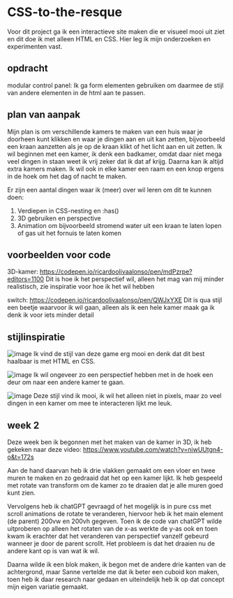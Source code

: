 # CSS-to-the-resque
Voor dit project ga ik een interactieve site maken die er visueel mooi uit ziet en dit doe ik met alleen HTML en CSS. Hier leg ik mijn onderzoeken en experimenten vast.

## opdracht
modular control panel: Ik ga form elementen gebruiken om daarmee de stijl van andere elementen in de html aan te passen.


## plan van aanpak

Mijn plan is om verschillende kamers te maken van een huis waar je doorheen kunt klikken en waar je dingen aan en uit kan zetten, bijvoorbeeld een kraan aanzetten als je op de kraan klikt of het licht aan en uit zetten.
Ik wil beginnen met een kamer, ik denk een badkamer, omdat daar niet mega veel dingen in staan weet ik vrij zeker dat ik dat af krijg. Daarna kan ik altijd extra kamers maken.
Ik wil ook in elke kamer een raam en een knop ergens in de hoek om het dag of nacht te maken.

Er zijn een aantal dingen waar ik (meer) over wil leren om dit te kunnen doen:
1. Verdiepen in CSS-nesting en :has()
2. 3D gebruiken en perspective
3. Animation om bijvoorbeeld stromend water uit een kraan te laten lopen of gas uit het fornuis te laten komen


## voorbeelden voor code
3D-kamer:
https://codepen.io/ricardoolivaalonso/pen/mdPzrpe?editors=1100
Dit is hoe ik het perspectief wil, alleen het mag van mij minder realistisch, zie inspiratie voor hoe ik het wil hebben

switch:
https://codepen.io/ricardoolivaalonso/pen/QWJxYXE
Dit is qua stijl een beetje waarvoor ik wil gaan, alleen als ik een hele kamer maak ga ik denk ik voor iets minder detail


## stijlinspiratie
![image](https://github.com/user-attachments/assets/d331ca6e-145e-4852-bc98-03f9f87c3c9b)
Ik vind de stijl van deze game erg mooi en denk dat dit best haalbaar is met HTML en CSS.

![image](https://github.com/user-attachments/assets/bd84c12a-351f-4162-9034-bd3aa4237479)
Ik wil ongeveer zo een perspectief hebben met in de hoek een deur om naar een andere kamer te gaan.

![image](https://github.com/user-attachments/assets/ff7c1faf-faab-41e1-a16c-71101e8b1352)
Deze stijl vind ik mooi, ik wil het alleen niet in pixels, maar zo veel dingen in een kamer om mee te interacteren lijkt me leuk.


## week 2
Deze week ben ik begonnen met het maken van de kamer in 3D, ik heb gekeken naar deze video: https://www.youtube.com/watch?v=niwUUtgn4-o&t=172s

Aan de hand daarvan heb ik drie vlakken gemaakt om een vloer en twee muren te maken en zo gedraaid dat het op een kamer lijkt. Ik heb gespeeld met rotate van transform om de kamer zo te draaien dat je alle muren goed kunt zien.

Vervolgens heb ik chatGPT gevraagd of het mogelijk is in pure css met scroll animations de rotate te veranderen, hiervoor heb ik het main element (de parent) 200vw en 200vh gegeven. Toen ik de code van chatGPT wilde uitproberen op alleen het rotaten van de x-as werkte de y-as ook en toen kwam ik erachter dat het veranderen van perspectief vanzelf gebeurd wanneer je door de parent scrollt. Het probleem is dat het draaien nu de andere kant op is van wat ik wil.

Daarna wilde ik een blok maken, ik begon met de andere drie kanten van de achtergrond, maar Sanne vertelde me dat ik beter een cuboid kon maken, toen heb ik daar research naar gedaan en uiteindelijk heb ik op dat concept mijn eigen variatie gemaakt.
